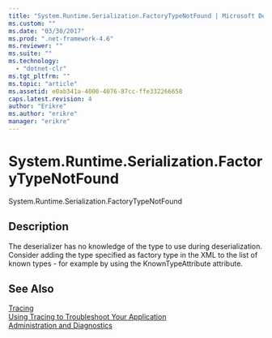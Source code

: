 ```yaml
---
title: "System.Runtime.Serialization.FactoryTypeNotFound | Microsoft Docs"
ms.custom: ""
ms.date: "03/30/2017"
ms.prod: ".net-framework-4.6"
ms.reviewer: ""
ms.suite: ""
ms.technology: 
  - "dotnet-clr"
ms.tgt_pltfrm: ""
ms.topic: "article"
ms.assetid: e0ab341a-4000-4076-87cc-ffe332266658
caps.latest.revision: 4
author: "Erikre"
ms.author: "erikre"
manager: "erikre"
---
```

# System.Runtime.Serialization.FactoryTypeNotFound
System.Runtime.Serialization.FactoryTypeNotFound  
  
## Description  
 The deserializer has no knowledge of the type to use during deserialization. Consider adding the type specified as factory type in the XML to the list of known types - for example by using the KnownTypeAttribute attribute.  
  
## See Also  
 [Tracing](../../../../../docs/framework/wcf/diagnostics/tracing/tracing.md)   
 [Using Tracing to Troubleshoot Your Application](../../../../../docs/framework/wcf/diagnostics/tracing/using-tracing-to-troubleshoot-your-application.md)   
 [Administration and Diagnostics](../../../../../docs/framework/wcf/diagnostics/administration-and-diagnostics.md)